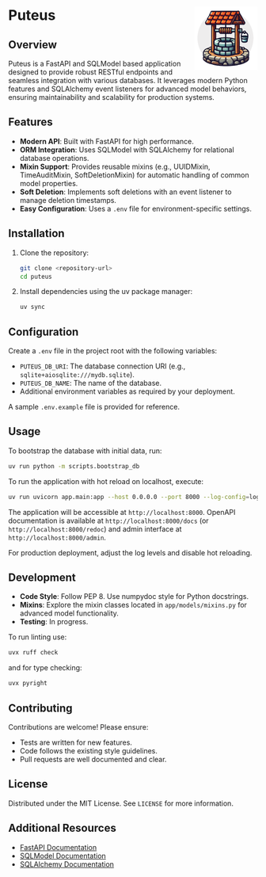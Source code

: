 # Puteus <img align="right" width="128" height="128" src="assets/puteus.png">

## Overview
Puteus is a FastAPI and SQLModel based application designed to provide robust RESTful endpoints and seamless integration with various databases. It leverages modern Python features and SQLAlchemy event listeners for advanced model behaviors, ensuring maintainability and scalability for production systems.

## Features
- **Modern API**: Built with FastAPI for high performance.
- **ORM Integration**: Uses SQLModel with SQLAlchemy for relational database operations.
- **Mixin Support**: Provides reusable mixins (e.g., UUIDMixin, TimeAuditMixin, SoftDeletionMixin) for automatic handling of common model properties.
- **Soft Deletion**: Implements soft deletions with an event listener to manage deletion timestamps.
- **Easy Configuration**: Uses a `.env` file for environment-specific settings.

## Installation
1. Clone the repository:
   ```bash
   git clone <repository-url>
   cd puteus
   ```

2. Install dependencies using the uv package manager:
   ```bash
   uv sync
   ```

## Configuration
Create a `.env` file in the project root with the following variables:
- `PUTEUS_DB_URI`: The database connection URI (e.g., `sqlite+aiosqlite:///mydb.sqlite`).
- `PUTEUS_DB_NAME`: The name of the database.
- Additional environment variables as required by your deployment.

A sample `.env.example` file is provided for reference.

## Usage
To bootstrap the database with initial data, run:
```bash
uv run python -m scripts.bootstrap_db
```

To run the application with hot reload on localhost, execute:
```bash
uv run uvicorn app.main:app --host 0.0.0.0 --port 8000 --log-config=log_config.yml --reload
```

The application will be accessible at `http://localhost:8000`.
OpenAPI documentation is available at `http://localhost:8000/docs` (or `http://localhost:8000/redoc`) and admin interface at `http://localhost:8000/admin`.

For production deployment, adjust the log levels and disable hot reloading.

## Development
- **Code Style**: Follow PEP 8. Use numpydoc style for Python docstrings.
- **Mixins**: Explore the mixin classes located in `app/models/mixins.py` for advanced model functionality.
- **Testing**: In progress.

To run linting use:
```bash
uvx ruff check
```
and for type checking:
```bash
uvx pyright
```

## Contributing
Contributions are welcome! Please ensure:
- Tests are written for new features.
- Code follows the existing style guidelines.
- Pull requests are well documented and clear.

## License
Distributed under the MIT License. See `LICENSE` for more information.

## Additional Resources
- [FastAPI Documentation](https://fastapi.tiangolo.com/)
- [SQLModel Documentation](https://sqlmodel.tiangolo.com/)
- [SQLAlchemy Documentation](https://docs.sqlalchemy.org/)


